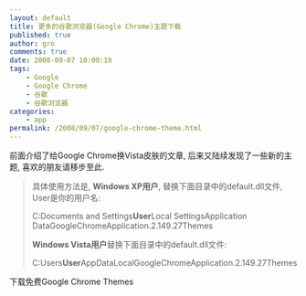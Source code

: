 ```yaml
---
layout: default
title: 更多的谷歌浏览器(Google Chrome)主题下载
published: true
author: gro
comments: true
date: 2008-09-07 10:09:19
tags:
    - Google
    - Google Chrome
    - 谷歌
    - 谷歌浏览器
categories:
    - app
permalink: /2008/09/07/google-chrome-theme.html
---
```

前面介绍了给Google Chrome换Vista皮肤的文章, 后来又陆续发现了一些新的主题, 喜欢的朋友请移步至此.

> 具体使用方法是, **Windows XP用户**, 替换下面目录中的default.dll文件, User是你的用户名:
> 
> C:Documents and Settings**User**Local SettingsApplication DataGoogleChromeApplication.2.149.27Themes
> 
> **Windows Vista用户**替换下面目录中的default.dll文件:
> 
> C:Users**User**AppDataLocalGoogleChromeApplication.2.149.27Themes

下载免费Google Chrome Themes